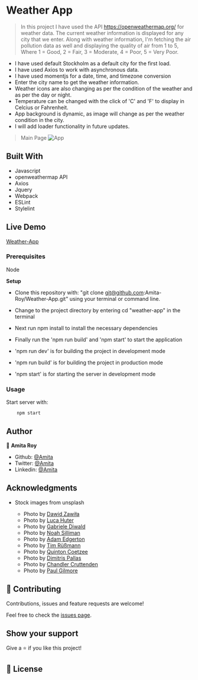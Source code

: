 # Weather App

> In this project I have used the API https://openweathermap.org/ for weather data. The current weather information is displayed for any city that we enter. Along with weather information, I'm fetching the air pollution data as well and displaying the quality of air from 1 to 5, Where 1 = Good, 2 = Fair, 3 = Moderate, 4 = Poor, 5 = Very Poor.

- I have used default Stockholm as a default city for the first load.
- I have used Axios to work with asynchronous data.
- I have used momentjs for a date, time, and timezone conversion
- Enter the city name to get the weather information.
- Weather icons are also changing as per the condition of the weather and as per the day or night.
- Temperature can be changed with the click of 'C' and 'F' to display in Celcius or Fahrenheit.
- App background is dynamic, as image will change as per the weather condition in the city.
- I will add loader functionality in future updates.

> Main Page
> ![App](./screenshots/homepage.png)

## Built With

- Javascript
- openweathermap API
- Axios
- Jquery
- Webpack
- ESLint
- Stylelint

## Live Demo

[Weather-App](https://weather-app-git-development.royamita.vercel.app/)

### Prerequisites

Node

**Setup**

- Clone this repository with: "git clone git@github.com:Amita-Roy/Weather-App.git" using your terminal or command line.

- Change to the project directory by entering cd "weather-app" in the terminal

- Next run npm install to install the necessary dependencies

- Finally run the 'npm run build' and 'npm start' to start the application

- 'npm run dev' is for building the project in development mode

- 'npm run build' is for building the project in production mode

- 'npm start' is for starting the server in development mode

### Usage

Start server with:

```
    npm start
```

## Author

👤 **Amita Roy**

- Github: [@Amita](https://github.com/Amita-Roy)
- Twitter: [@Amita](https://twitter.com/AmitaRoy14)
- Linkedin: [@Amita](https://www.linkedin.com/in/amita-roy-3b823b68/)

## Acknowledgments

- Stock images from unsplash

  - Photo by [Dawid Zawiła](https://unsplash.com/@davealmine?utm_source=unsplash&utm_medium=referral&utm_content=creditCopyText)
  - Photo by [Luca Huter](https://unsplash.com/@lucahuter?utm_source=unsplash&utm_medium=referral&utm_content=creditCopyText)
  - Photo by [Gabriele Diwald](https://unsplash.com/@gabrielediwald?utm_source=unsplash&utm_medium=referral&utm_content=creditCopyText)
  - Photo by [Noah Silliman](https://unsplash.com/@noahsilliman?utm_source=unsplash&utm_medium=referral&utm_content=creditCopyText)
  - Photo by [Adam Edgerton](https://unsplash.com/@adamedgerton?utm_source=unsplash&utm_medium=referral&utm_content=creditCopyText)
  - Photo by [Tim Rüßmann](https://unsplash.com/@timaesthetic?utm_source=unsplash&utm_medium=referral&utm_content=creditCopyText)
  - Photo by [Quinton Coetzee](https://unsplash.com/@quinietjie?utm_source=unsplash&utm_medium=referral&utm_content=creditCopyText)
  - Photo by [Dimitris Pallas](https://unsplash.com/@palz?utm_source=unsplash&utm_medium=referral&utm_content=creditCopyText)
  - Photo by [Chandler Cruttenden](https://unsplash.com/@chanphoto?utm_source=unsplash&utm_medium=referral&utm_content=creditCopyText)
  - Photo by [Paul Gilmore](https://unsplash.com/@paulgilmore_?utm_source=unsplash&utm_medium=referral&utm_content=creditCopyText)

## 🤝 Contributing

Contributions, issues and feature requests are welcome!

Feel free to check the [issues page](issues/).

## Show your support

Give a ⭐️ if you like this project!

## 📝 License
